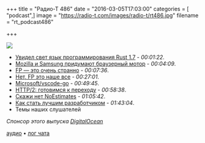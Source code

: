 +++
title = "Радио-Т 486"
date = "2016-03-05T17:03:00"
categories = [ "podcast",]
image = "https://radio-t.com/images/radio-t/rt486.jpg"
filename = "rt_podcast486"

+++

![](https://radio-t.com/images/radio-t/rt486.jpg)

- [Увидел свет язык программирования Rust 1.7](http://www.opennet.ru/opennews/art.shtml?num=43985) - *00:01:22*.
- [Mozilla и Samsung придумают браузерный мотор](https://www.opennet.ru/opennews/art.shtml?num=36576) - *00:04:09*.
- [FP — это очень странно](http://probablydance.com/2016/02/27/functional-programming-is-not-popular-because-it-is-weird/) - *00:07:36*.
- [Нет, FP это наше все](https://medium.com/@cameronp/functional-programming-is-not-weird-you-just-need-some-new-patterns-7a9bf9dc2f77) - *00:27:01*.
- [Microsoft/vscode-go](https://github.com/Microsoft/vscode-go) - *00:49:45*.
- [HTTP/2: готовимся к переходу](https://habrahabr.ru/company/selectel/blog/278167/) - *00:58:38*.
- [Скажи нет NoEstimates](https://www.madetech.com/blog/4-reasons-not-to-adopt-number-noestimates-in-software-delivery) - *01:05:42*.
- [Как стать лучшим разработчиком](https://dzone.com/articles/8-ways-to-become-a-better-coder) - *01:43:04*.
- Темы наших слушателей

_Спонсор этого выпуска [DigitalOcean](https://www.digitalocean.com)_

[аудио](http://cdn.radio-t.com/rt_podcast486.mp3) • [лог чата](http://chat.radio-t.com/logs/radio-t-486.html)
<audio src="http://cdn.radio-t.com/rt_podcast486.mp3" preload="none"></audio>

